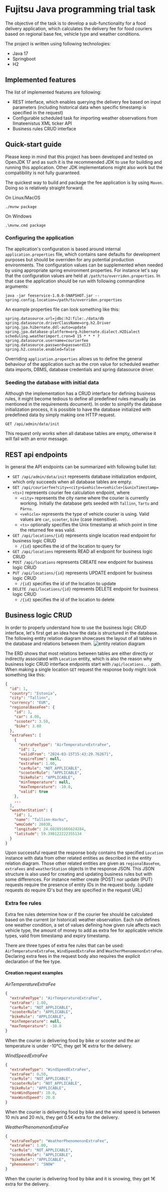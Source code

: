 # Fujitsu Java programming trial task

The objective of the task is to develop a sub-functionality for a food delivery application, which
calculates the delivery fee for food couriers based on regional base fee, vehicle type and weather conditions.

The project is written using following technologies:
* Java 17
* Springboot
* H2

## Implemented features

The list of implemented features are following:  
* REST interface, which enables querying the delivery fee based on input parameters (including historical data when specific timestamp is specified in the request)
* Configurable scheduled task for importing weather observations from Ilmateenistus XML ticker API
* Business rules CRUD interface

## Quick-start guide

Please keep in mind that this project has been developed and tested on OpenJDK 17 and as such it is the recommended JDK to use for building and running this application.
Other JDK implementations might also work but the compatibility is not fully guaranteed.

The quickest way to build and package the fee application is by using `Maven`. Doing so is relatively straight forward.

On Linux/MacOS
```
./mvnw package
```

On Windows
```
.\mvnw.cmd package
```

### Configuring the application

The application's configuration is based around internal `application.properties` file, which contains sane defaults for development purposes but should be overriden for any 
potential production environments. The configuration values can be supplemented when needed by using appropriate spring environment properties. For instance let's say that
the configuration values are held at `/path/to/overriden.properties`. In that case the application should be run with following commandline arguments:  
```
java -jar feeservice-1.0.0-SNAPSHOT.jar --spring.config.location=/path/to/overriden.properties
```

An example properties file can look something like this:  
```
spring.datasource.url=jdbc:h2:file:./data/db
spring.datasource.driverClassName=org.h2.Driver
spring.jpa.hibernate.ddl-auto=update
spring.jpa.database-platform=org.hibernate.dialect.H2Dialect
scheduling.weatherimport.cron=0 15 * * * ?
spring.datasource.username=courierfee
spring.datasource.password=password123
spring.h2.console.enabled=false
```

Overriding `application.properties` allows us to define the general behaviour of the application such as the cron value for scheduled weather data imports,
DBMS, database credentials and spring datasource driver. 

### Seeding the database with initial data

Although the implementation has a CRUD interface for defining business rules, it might become tedious to define all predefined rules manually (as mentioned in the requirements document). 
In order to simplify the database initialization process, it is possible to have the database initialized with predefined data by simply making one HTTP request.
```seeding
GET /api/admin/data/init
```
This request only works when all database tables are empty, otherwise it will fail with an error message.

## REST api endpoints

In general the API endpoints can be summarized with following bullet list:  
* `GET /api/admin/data/init` represents database initialization endpoint, which only succeeds when all database tables are empty.
* `GET /api/courierfee?city=<city>&vehicle=<vehicle>[&unixTimestamp=<ts>]` represents courier fee calculation endpoint, where
  * `<city>` represents the city name where the courier is currently working. Initially the database gets seeded with `Tallinn`, `Tartu` and `Pärnu`.
  * `<vehicle>` represents the type of vehicle courier is using. Valid values are `car`, `scooter`, `bike` (case insensitive).
  * `<ts>` optionally specifies the Unix timestamp at which point in time the returned fee was valid.
* `GET /api/locations/{id}` represents single location read endpoint for business logic CRUD
  * `/{id}` specifies the id of the location to query for
* `GET /api/locations` represents READ all endpoint for business logic CRUD
* `POST /api/locations` represents CREATE new endpoint for business logic CRUD
* `PUT /api/locations/{id}` represents UPDATE endpoint for business logic CRUD
  * `/{id}` specifies the id of the location to update
* `DELETE /api/locations/{id}` represents DELETE endpoint for business logic CRUD
  * `/{id}` specifies the id of the location to delete

## Business logic CRUD

In order to properly understand how to use the business logic CRUD interface, let's first get an idea how the data is structured in the database.
The following entity relation diagram showcases the layout of all tables in the database and relations between them. 
![entity relation diagram](entity-relation-diagram.png)

The ERD shows that most relations between tables are either directly or indirectly associated with `Location` entity, which is also the reason why business 
logic CRUD interface endpoints start with `/api/locations...` path. When making a single location `GET` request the response body might look something like this:  
```json
{
  "id": 1,
  "country": "Estonia",
  "city": "Tallinn",
  "currency": "EUR",
  "regionalBaseFee": {
    "id": 1,
    "car": 4.00,
    "scooter": 3.50,
    "bike": 3.00
  },
  "extraFees": [
    {
      "extraFeeType": "AirTemperatureExtraFee",
      "id": 1,
      "validFrom": "2024-03-15T15:43:29.762671",
      "expireTime": null,
      "extraFee": 1.00,
      "carRule": "NOT_APPLICABLE",
      "scooterRule": "APPLICABLE",
      "bikeRule": "APPLICABLE",
      "minTemperature": null,
      "maxTemperature": -10.0,
      "valid": true
    },
    ...
  ],
  "weatherStation": {
    "id": 1,
    "name": "Tallinn-Harku",
    "wmoCode": 26038,
    "longitude": 24.602891666624284,
    "latitude": 59.398122222355134
  }
}
```

Upon successful request the response body contains the specified `Location` instance with data from other related entities as described in the entity relation diagram.
Those other related entities are given as `regionalBaseFee`, `extraFees` and `weatherStation` objects in the response JSON. This JSON structure is also used 
for creating and updating business rules but with some differences. For instance neither create (POST) nor update (PUT) requests require the presence of entity 
IDs in the request body. (update requests do require ID's but they are specified in the request URL)

### Extra fee rules

Extra fee rules determine how or if the courier fee should be calculated based on the current (or historical) weather observation. Each rule defines
one weather condition, a set of values defining how given rule affects each vehicle type, the amount of money to add as extra fee for applicable vehicle types,
valid from timestamp and expiry timestamp.

There are three types of extra fee rules that can be used: `AirTemperatureExtraFee`, `WindSpeedExtraFee` and `WeatherPhenomenonExtraFee`.
Declaring extra fees in the request body also requires the explicit declaration of the fee type.

#### Creation request examples

*AirTemperatureExtraFee*
```json
{
  "extraFeeType": "AirTemperatureExtraFee",
  "extraFee": 1.00,
  "carRule": "NOT_APPLICABLE",
  "scooterRule": "APPLICABLE",
  "bikeRule": "APPLICABLE",
  "minTemperature": null,
  "maxTemperature": -10.0
}
```
When the courier is delivering food by bike or scooter and the air temperature is under -10°C, they get 1€ extra for the delivery.

*WindSpeedExtraFee*
```json
{
  "extraFeeType": "WindSpeedExtraFee",
  "extraFee": 0.50,
  "carRule": "NOT_APPLICABLE",
  "scooterRule": "NOT_APPLICABLE",
  "bikeRule": "APPLICABLE",
  "minWindSpeed": 10.0,
  "maxWindSpeed": 20.0
}
```
When the courier is delivering food by bike and the wind speed is between 10 m/s and 20 m/s, they get 0.5€ extra for the delivery.

*WeatherPhenomenonExtraFee*
```json
{
  "extraFeeType": "WeatherPhenomenonExtraFee",
  "extraFee": 1.00,
  "carRule": "NOT_APPLICABLE",
  "scooterRule": "APPLICABLE",
  "bikeRule": "APPLICABLE",
  "phenomenon": "SNOW"
}
```
When the courier is delivering food by bike and it is snowing, they get 1€ extra for the delivery. 